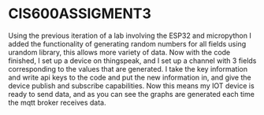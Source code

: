 # CIS600ASSIGMENT3

Using the previous iteration of a lab involving the ESP32 and micropython I added the functionality of generating random numbers for all fields using urandom library, this allows more variety of data. Now with the code finished, I set up a device on thingspeak, and I set up a channel with 3 fields corresponding to the values that are generated. I take the key information and write api keys to the code and put the new information in, and give the device publish and subscribe capabilities. Now this means my IOT device is ready to send data, and as you can see the graphs are generated each time the mqtt broker receives data.
